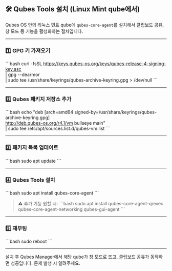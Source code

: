 ## 🛠 Qubes Tools 설치 (Linux Mint qube에서)

Qubes OS 안의 리눅스 민트 qube에 `qubes-core-agent`를 설치해서 클립보드 공유, 창 모드 등 기능을 활성화하는 절차입니다.

---

### 1️⃣ GPG 키 가져오기

\`\`\`bash
curl -fsSL https://keys.qubes-os.org/keys/qubes-release-4-signing-key.asc \
| gpg --dearmor \
| sudo tee /usr/share/keyrings/qubes-archive-keyring.gpg > /dev/null
\`\`\`

---

### 2️⃣ Qubes 패키지 저장소 추가

\`\`\`bash
echo "deb [arch=amd64 signed-by=/usr/share/keyrings/qubes-archive-keyring.gpg] \
http://deb.qubes-os.org/r4.1/vm bullseye main" \
| sudo tee /etc/apt/sources.list.d/qubes-vm.list
\`\`\`

---

### 3️⃣ 패키지 목록 업데이트

\`\`\`bash
sudo apt update
\`\`\`

---

### 4️⃣ Qubes Tools 설치

\`\`\`bash
sudo apt install qubes-core-agent
\`\`\`

> ⚠️ 추가 기능 원할 시:
> \`\`\`bash
> sudo apt install qubes-core-agent-qrexec qubes-core-agent-networking qubes-gui-agent
> \`\`\`

---

### 5️⃣ 재부팅

\`\`\`bash
sudo reboot
\`\`\`

---

설치 후 Qubes Manager에서 해당 qube가 창 모드로 뜨고, 클립보드 공유가 동작하면 성공입니다.
문제 발생 시 알려주세요.
